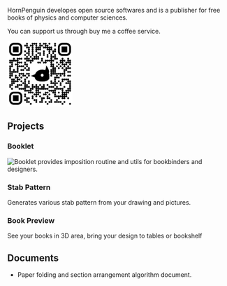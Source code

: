 
HornPenguin developes open source softwares and is a publisher for free books of physics and computer sciences.

You can support us through buy me a coffee service.

<a href="https://www.buymeacoffee.com/hornpenguin">
  <img src="https://github.com/HornPenguin/.github/blob/main/buy_me_a_coffee_hornpenguin.png" alt="drawing" width="150"/>
</a>

## Projects

### Booklet

![Booklet](https://github.com/HornPenguin/Booklet) provides imposition routine and utils for bookbinders and designers.  

### Stab Pattern

Generates various stab pattern from your drawing and pictures.

### Book Preview

See your books in 3D area, bring your design to tables or bookshelf


## Documents

* Paper folding and section arrangement algorithm document.
